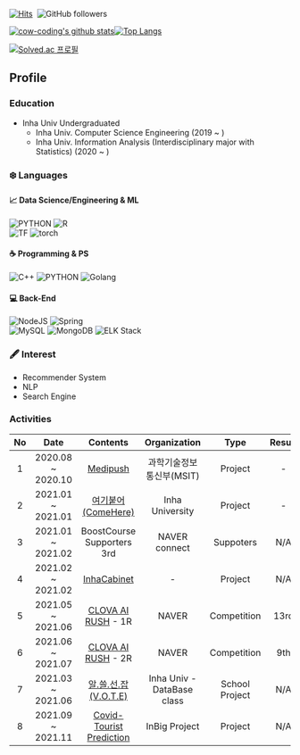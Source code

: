 [![Hits](https://hits.seeyoufarm.com/api/count/incr/badge.svg?url=https%3A%2F%2Fgithub.com%2Fcow-coding&count_bg=%232DD5B9&title_bg=%23555555&icon=github.svg&icon_color=%23E7E7E7&title=hits&edge_flat=false)](https://hits.seeyoufarm.com)&nbsp; ![GitHub followers](https://img.shields.io/github/followers/cow-coding?style=social)

[![cow-coding's github stats](https://github-readme-stats.vercel.app/api?username=cow-coding)](https://github.com/anuraghazra/github-readme-stats)[![Top Langs](https://github-readme-stats.vercel.app/api/top-langs/?username=cow-coding&exclude_repo=cow-coding.github.io&hide=Jupyter%20Notebook&langs_count=6&layout=compact)](https://github.com/anuraghazra/github-readme-stats)  

[![Solved.ac 프로필](http://mazassumnida.wtf/api/generate_badge?boj=kbp0237)](https://solved.ac/kbp0237)

## Profile
### Education
- Inha Univ Undergraduated
  - Inha Univ. Computer Science Engineering (2019 ~ )  
  - Inha Univ. Information Analysis (Interdisciplinary major with Statistics) (2020 ~ )

### :snowflake: Languages

#### :chart_with_upwards_trend: Data Science/Engineering & ML
![PYTHON](https://img.shields.io/badge/PYTHON-3776AB?style=plastic&logo=Python&logoColor=white) ![R](https://img.shields.io/badge/R-276DC3?style=plastic&logo=R&logoColor=white)   
![TF](https://img.shields.io/badge/TensorFlow-FF6F00?style=plastic&logo=tensorflow&logoColor=white) ![torch](https://img.shields.io/badge/Pytorch-EE4C2C?style=plastic&logo=pytorch&logoColor=white)

#### :coffee: Programming & PS
![C++](https://img.shields.io/badge/C++-00897B?style=plastic&logo=c%2B%2B&logoColor=white) ![PYTHON](https://img.shields.io/badge/PYTHON-3776AB?style=plastic&logo=Python&logoColor=white) ![Golang](https://img.shields.io/badge/Go-00ADD8?style=plastic&logo=Go&logoColor=white)  

#### :computer: Back-End
![NodeJS](https://img.shields.io/badge/NodeJS-339933?style=plastic&logo=node.js&logoColor=white) ![Spring](https://img.shields.io/badge/Spring-6DB33F?style=plastic&logo=Spring&logoColor=white)  
![MySQL](https://img.shields.io/badge/MySQL-4479A1?style=plastic&logo=MySQL&logoColor=white) ![MongoDB](https://img.shields.io/badge/MongoDB-47A248?style=plastic&logo=MongoDB&logoColor=white) ![ELK Stack](https://img.shields.io/badge/ELK-005571?style=plastic&logo=elastic%20stack&logoColor=white)

### 🖋️ Interest
- Recommender System
- NLP
- Search Engine

### Activities
| No 	|        Date       	|        Contents        	|  Organization 	|  Type 	|  Result 	|
|:--:	|:-----------------:	|:----------------------:	|:-------------:	|:-------------:	|:-------------:	|
|  1 	| 2020.08 ~ 2020.10 	|        [Medipush](https://github.com/Medipush)        	| 과학기술정보통신부(MSIT)  	| Project  	| -  	|
|  2 	| 2021.01 ~ 2021.01 	| [여기붙어(ComeHere)](https://github.com/cow-coding/ComeHere.git) 	| Inha University 	| Project  	| -  	|
|  3 	| 2021.01 ~ 2021.02 	| BoostCourse Supporters 3rd 	| NAVER connect 	| Suppoters  	| N/A  	|
|  4 	| 2021.02 ~ 2021.02 	| [InhaCabinet](https://github.com/cow-coding/Cabinet-Project)	| - 	| Project  	| N/A  	|
|  5 	| 2021.05 ~ 2021.06 	| [CLOVA AI RUSH](https://campaign.naver.com/clova_airush/) - 1R	| NAVER 	| Competition  	| 13rd  	|
|  6 	| 2021.06 ~ 2021.07 	| [CLOVA AI RUSH](https://campaign.naver.com/clova_airush/) - 2R	| NAVER 	| Competition  	| 9th 	|
|  7 	| 2021.03 ~ 2021.06 	| [알.쓸.선.잡 (V.O.T.E)](https://github.com/cow-coding/V.O.T.E)	| Inha Univ - DataBase class 	| School Project  	| N/A 	|
|  8 	| 2021.09 ~ 2021.11 	| [Covid-Tourist Prediction](https://github.com/cow-coding/COVID-Tourist)	| InBig Project 	| Project  	| N/A 	|

